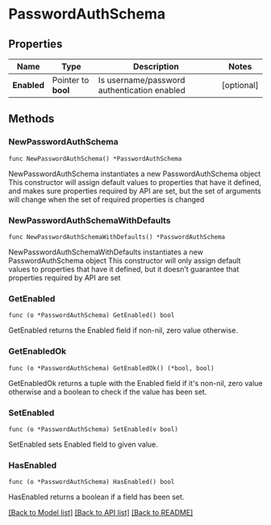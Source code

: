 # PasswordAuthSchema

## Properties

Name | Type | Description | Notes
------------ | ------------- | ------------- | -------------
**Enabled** | Pointer to **bool** | Is username/password authentication enabled | [optional] 

## Methods

### NewPasswordAuthSchema

`func NewPasswordAuthSchema() *PasswordAuthSchema`

NewPasswordAuthSchema instantiates a new PasswordAuthSchema object
This constructor will assign default values to properties that have it defined,
and makes sure properties required by API are set, but the set of arguments
will change when the set of required properties is changed

### NewPasswordAuthSchemaWithDefaults

`func NewPasswordAuthSchemaWithDefaults() *PasswordAuthSchema`

NewPasswordAuthSchemaWithDefaults instantiates a new PasswordAuthSchema object
This constructor will only assign default values to properties that have it defined,
but it doesn't guarantee that properties required by API are set

### GetEnabled

`func (o *PasswordAuthSchema) GetEnabled() bool`

GetEnabled returns the Enabled field if non-nil, zero value otherwise.

### GetEnabledOk

`func (o *PasswordAuthSchema) GetEnabledOk() (*bool, bool)`

GetEnabledOk returns a tuple with the Enabled field if it's non-nil, zero value otherwise
and a boolean to check if the value has been set.

### SetEnabled

`func (o *PasswordAuthSchema) SetEnabled(v bool)`

SetEnabled sets Enabled field to given value.

### HasEnabled

`func (o *PasswordAuthSchema) HasEnabled() bool`

HasEnabled returns a boolean if a field has been set.


[[Back to Model list]](../README.md#documentation-for-models) [[Back to API list]](../README.md#documentation-for-api-endpoints) [[Back to README]](../README.md)


